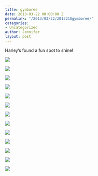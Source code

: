 ```yaml
---
title: gymboree
date: 2013-03-22 00:00:00 Z
permalink: "/2013/03/22/2013218gymboree/"
categories:
- Uncategorized
author: Jennifer
layout: post
---
```


Harley&#8217;s found a fun spot to shine!

<div class="image-gallery-wrapper">
  <p>
    <img src="http://static1.squarespace.com/static/50db6bb3e4b015296cd43789/50dfa5b1e4b0dc6320e0b5ea/514b940be4b0ae4f41e5d857/1363977021095/2013-03-20+09.44.38.jpg.38.jpg?format=original" />
  </p>

  <p>
    <img src="http://static1.squarespace.com/static/50db6bb3e4b015296cd43789/50dfa5b1e4b0dc6320e0b5ea/514b939ae4b04c1b02b283eb/1363907493327/2013-03-20+09.54.29.jpg.29.jpg?format=original" />
  </p>

  <p>
    <img src="http://static1.squarespace.com/static/50db6bb3e4b015296cd43789/50dfa5b1e4b0dc6320e0b5ea/514b934de4b0c1f1807ea514/1363907416783/2013-03-20+09.54.43.jpg.43.jpg?format=original" />
  </p>

  <p>
    <img src="http://static1.squarespace.com/static/50db6bb3e4b015296cd43789/50dfa5b1e4b0dc6320e0b5ea/514b9393e4b09fef8c0a096a/1363907485206/2013-03-20+09.54.41.jpg.41.jpg?format=original" />
  </p>

  <p>
    <img src="http://static1.squarespace.com/static/50db6bb3e4b015296cd43789/50dfa5b1e4b0dc6320e0b5ea/514b9493e4b0ae4f41e5d9a9/1363976865403/2013-03-20+09.44.37.jpg.37.jpg?format=original" />
  </p>

  <p>
    <img src="http://static1.squarespace.com/static/50db6bb3e4b015296cd43789/50dfa5b1e4b0dc6320e0b5ea/514b93aae4b09fef8c0a09a6/1363907510413/2013-03-20+09.53.56.jpg.56.jpg?format=original" />
  </p>

  <p>
    <img src="http://static1.squarespace.com/static/50db6bb3e4b015296cd43789/50dfa5b1e4b0dc6320e0b5ea/514b93c4e4b04c1b02b28436/1363907535151/2013-03-20+09.52.18.jpg.18.jpg?format=original" />
  </p>

  <p>
    <img src="http://static1.squarespace.com/static/50db6bb3e4b015296cd43789/50dfa5b1e4b0dc6320e0b5ea/514b93e2e4b0f1fab131a721/1363907566924/2013-03-20+09.52.16.jpg.16.jpg?format=original" />
  </p>

  <p>
    <img src="http://static1.squarespace.com/static/50db6bb3e4b015296cd43789/50dfa5b1e4b0dc6320e0b5ea/514b940be4b04c1b02b284ce/1363907608975/2013-03-20+09.52.15.jpg.15.jpg?format=original" />
  </p>

  <p>
    <img src="http://static1.squarespace.com/static/50db6bb3e4b015296cd43789/50dfa5b1e4b0dc6320e0b5ea/514b94afe4b09fef8c0a0be2/1363907771996/2013-03-20+09.43.13.jpg.13.jpg?format=original" />
  </p>

  <p>
    <img src="http://static1.squarespace.com/static/50db6bb3e4b015296cd43789/50dfa5b1e4b0dc6320e0b5ea/514b94a3e4b0f1fab131a875/1363907758759/2013-03-20+09.44.37.jpg.37.jpg?format=original" />
  </p>

  <p>
    <img src="http://static1.squarespace.com/static/50db6bb3e4b015296cd43789/50dfa5b1e4b0dc6320e0b5ea/514b94a3e4b0f1fab131a877/1363977241494/2013-03-20+09.43.13.jpg.13.jpg?format=original" />
  </p>

  <p>
    <img src="http://static1.squarespace.com/static/50db6bb3e4b015296cd43789/50dfa5b1e4b0dc6320e0b5ea/514b94ade4b09fef8c0a0bde/1363907770302/2013-03-20+09.42.55.jpg.55.jpg?format=original" />
  </p>
</div>
